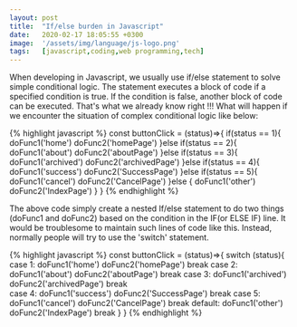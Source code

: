 ```yaml
---
layout: post
title:  "If/else burden in Javascript"
date:   2020-02-17 18:05:55 +0300
image:  '/assets/img/language/js-logo.png'
tags:   [javascript,coding,web programming,tech]
---
```


When developing in Javascript, we usually use if/else statement to solve simple conditional logic. The statement executes a block of code if a specified condition is true. If the condition is false, another block of code can be executed. That's what we already know right !!! What will happen if we encounter the situation of complex conditional logic like below:

{% highlight javascript %}
const buttonClick = (status)=>{
  if(status == 1){
    doFunc1('home')
    doFunc2('homePage')
  }else if(status == 2){
    doFunc1('about')
    doFunc2('aboutPage')
  }else if(status == 3){
    doFunc1('archived')
    doFunc2('archivedPage')
  }else if(status == 4){
    doFunc1('success')
    doFunc2('SuccessPage')
  }else if(status == 5){
    doFunc1('cancel')
    doFunc2('CancelPage')
  }else {
    doFunc1('other')
    doFunc2('IndexPage')
  }
}
{% endhighlight %}

The above code simply create a nested If/else statement to do two things (doFunc1 and doFunc2) based on the condition in the IF(or ELSE IF) line. It would be troublesome to maintain such lines of code like this. Instead, normally people will try to use the 'switch' statement.

{% highlight javascript %}
const buttonClick = (status)=>{
  switch (status){
    case 1:
      doFunc1('home')
      doFunc2('homePage')
      break
    case 2:
      doFunc1('about')
      doFunc2('aboutPage')
      break
    case 3:
      doFunc1('archived')
      doFunc2('archivedPage')
      break  
    case 4:
      doFunc1('success')
      doFunc2('SuccessPage')
      break
    case 5:
      doFunc1('cancel')
      doFunc2('CancelPage')
      break
    default:
      doFunc1('other')
      doFunc2('IndexPage')
      break
  }
}
{% endhighlight %}